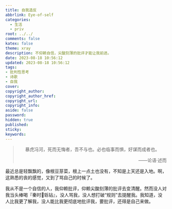 ```yaml
---
title: 自我造反
abbrlink: Eye-of-self
categories:
  - 生活
  - priv
root: ../../
comments: false
katex: false
theme: xray
description: 不仰赖自信，尖酸刻薄的批评才能让我前进。
date: 2023-08-18 10:56:12
updated: 2023-08-18 10:56:12
tags:
- 批判性思考
- 诗歌
- 自我
cover:
copyright_author:
copyright_author_href:
copyright_url:
copyright_info:
aside: false
password:
hidden: true
published:
sticky:
keywords:
---
```


> <center>暴虎冯河，死而无悔者，吾不与也。必也临事而惧，好谋而成者也。</center>
> <p align="right">——论语·述而</p>


最近总是轻飘飘的，像根豆芽菜，根上一点土也没有，不知是上天还是入地。啊，这熟悉的丧的感觉，又到了骂自己的时候了。

我从不是一个自信的人，我仰赖批评，仰赖尖酸刻薄的批评去变清醒。然而没人对我当头棒喝『秦时𨍏轹钻』，没人骂我，没人想打破“规则”去提醒我。我知道，没人比我更了解我，没人能比我更彻底地批评我，要批评，还得是自己来做。



